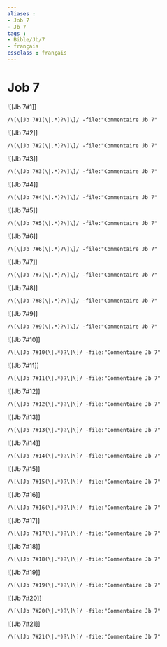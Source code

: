 ```yaml
---
aliases : 
- Job 7
- Jb 7
tags : 
- Bible/Jb/7
- français
cssclass : français
---
```


# Job 7

![[Jb 7#1]]

```query
/\[\[Jb 7#1(\|.*)?\]\]/ -file:"Commentaire Jb 7"
```

![[Jb 7#2]]

```query
/\[\[Jb 7#2(\|.*)?\]\]/ -file:"Commentaire Jb 7"
```

![[Jb 7#3]]

```query
/\[\[Jb 7#3(\|.*)?\]\]/ -file:"Commentaire Jb 7"
```

![[Jb 7#4]]

```query
/\[\[Jb 7#4(\|.*)?\]\]/ -file:"Commentaire Jb 7"
```

![[Jb 7#5]]

```query
/\[\[Jb 7#5(\|.*)?\]\]/ -file:"Commentaire Jb 7"
```

![[Jb 7#6]]

```query
/\[\[Jb 7#6(\|.*)?\]\]/ -file:"Commentaire Jb 7"
```

![[Jb 7#7]]

```query
/\[\[Jb 7#7(\|.*)?\]\]/ -file:"Commentaire Jb 7"
```

![[Jb 7#8]]

```query
/\[\[Jb 7#8(\|.*)?\]\]/ -file:"Commentaire Jb 7"
```

![[Jb 7#9]]

```query
/\[\[Jb 7#9(\|.*)?\]\]/ -file:"Commentaire Jb 7"
```

![[Jb 7#10]]

```query
/\[\[Jb 7#10(\|.*)?\]\]/ -file:"Commentaire Jb 7"
```

![[Jb 7#11]]

```query
/\[\[Jb 7#11(\|.*)?\]\]/ -file:"Commentaire Jb 7"
```

![[Jb 7#12]]

```query
/\[\[Jb 7#12(\|.*)?\]\]/ -file:"Commentaire Jb 7"
```

![[Jb 7#13]]

```query
/\[\[Jb 7#13(\|.*)?\]\]/ -file:"Commentaire Jb 7"
```

![[Jb 7#14]]

```query
/\[\[Jb 7#14(\|.*)?\]\]/ -file:"Commentaire Jb 7"
```

![[Jb 7#15]]

```query
/\[\[Jb 7#15(\|.*)?\]\]/ -file:"Commentaire Jb 7"
```

![[Jb 7#16]]

```query
/\[\[Jb 7#16(\|.*)?\]\]/ -file:"Commentaire Jb 7"
```

![[Jb 7#17]]

```query
/\[\[Jb 7#17(\|.*)?\]\]/ -file:"Commentaire Jb 7"
```

![[Jb 7#18]]

```query
/\[\[Jb 7#18(\|.*)?\]\]/ -file:"Commentaire Jb 7"
```

![[Jb 7#19]]

```query
/\[\[Jb 7#19(\|.*)?\]\]/ -file:"Commentaire Jb 7"
```

![[Jb 7#20]]

```query
/\[\[Jb 7#20(\|.*)?\]\]/ -file:"Commentaire Jb 7"
```

![[Jb 7#21]]

```query
/\[\[Jb 7#21(\|.*)?\]\]/ -file:"Commentaire Jb 7"
```

